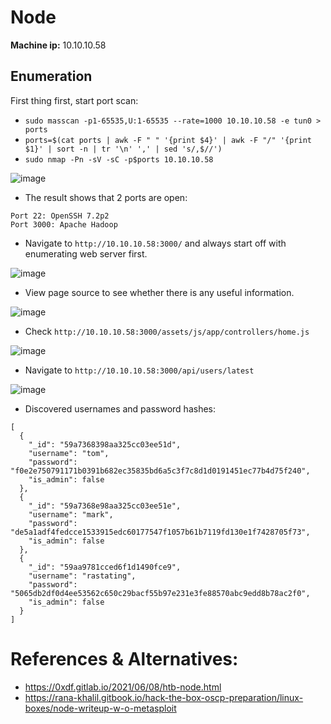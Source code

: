 # Node
**Machine ip:** 10.10.10.58

## Enumeration
First thing first, start port scan:
+ `sudo masscan -p1-65535,U:1-65535 --rate=1000 10.10.10.58 -e tun0 > ports`
+ `ports=$(cat ports | awk -F " " '{print $4}' | awk -F "/" '{print $1}' | sort -n | tr '\n' ',' | sed 's/,$//')`
+ `sudo nmap -Pn -sV -sC -p$ports 10.10.10.58`

![image](https://github.com/h4md153v63n/CTFs/assets/5091265/76b5cb96-bdc1-4d88-9b42-e1a2911dab3b)

+ The result shows that 2 ports are open:
```
Port 22: OpenSSH 7.2p2
Port 3000: Apache Hadoop
```

+ Navigate to `http://10.10.10.58:3000/` and always start off with enumerating web server first.

![image](https://github.com/h4md153v63n/CTFs/assets/5091265/2f238baa-49a8-491c-820e-5d22c6b7d4fb)

+ View page source to see whether there is any useful information.

![image](https://github.com/h4md153v63n/CTFs/assets/5091265/ae96894c-7dd7-4f67-97d9-32fb22b1b2e1)

+ Check `http://10.10.10.58:3000/assets/js/app/controllers/home.js`

![image](https://github.com/h4md153v63n/CTFs/assets/5091265/dd4d850e-e804-4e59-9fa7-d63cc9d54e20)

+ Navigate to `http://10.10.10.58:3000/api/users/latest`

![image](https://github.com/h4md153v63n/CTFs/assets/5091265/029deb19-0572-4137-9767-6d06a2fb5ade)

+ Discovered usernames and password hashes:
```
[
  {
    "_id": "59a7368398aa325cc03ee51d",
    "username": "tom",
    "password": "f0e2e750791171b0391b682ec35835bd6a5c3f7c8d1d0191451ec77b4d75f240",
    "is_admin": false
  },
  {
    "_id": "59a7368e98aa325cc03ee51e",
    "username": "mark",
    "password": "de5a1adf4fedcce1533915edc60177547f1057b61b7119fd130e1f7428705f73",
    "is_admin": false
  },
  {
    "_id": "59aa9781cced6f1d1490fce9",
    "username": "rastating",
    "password": "5065db2df0d4ee53562c650c29bacf55b97e231e3fe88570abc9edd8b78ac2f0",
    "is_admin": false
  }
]
```






# References & Alternatives:
+ https://0xdf.gitlab.io/2021/06/08/htb-node.html
+ https://rana-khalil.gitbook.io/hack-the-box-oscp-preparation/linux-boxes/node-writeup-w-o-metasploit
